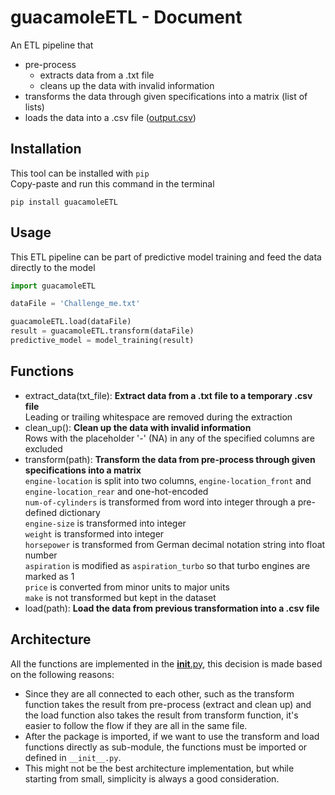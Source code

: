 # guacamoleETL - Document

An ETL pipeline that
* pre-process
  * extracts data from a .txt file
  * cleans up the data with invalid information
* transforms the data through given specifications into a matrix (list of lists)
* loads the data into a .csv file ([output.csv](output.csv))

## Installation
This tool can be installed with `pip`<br>
Copy-paste and run this command in the terminal
```
pip install guacamoleETL
```

## Usage
This ETL pipeline can be part of predictive model training and feed the data directly to the model
```py
import guacamoleETL

dataFile = 'Challenge_me.txt'

guacamoleETL.load(dataFile)
result = guacamoleETL.transform(dataFile)
predictive_model = model_training(result)
```

## Functions
* extract_data(txt_file):
  __Extract data from a .txt file to a temporary .csv file__<br>
  Leading or trailing whitespace are removed during the extraction
* clean_up():
  __Clean up the data with invalid information__<br>
  Rows with the placeholder '-' (NA) in any of the specified columns are excluded
* transform(path):
  __Transform the data from pre-process through given specifications into a matrix__<br>
  `engine-location` is split into two columns, `engine-location_front` and `engine-location_rear` and one-hot-encoded<br>
  `num-of-cylinders` is transformed from word into integer through a pre-defined dictionary<br>
  `engine-size` is transformed into integer<br>
  `weight` is transformed into integer<br>
  `horsepower` is transformed from German decimal notation string into float number<br>
  `aspiration` is modified as `aspiration_turbo` so that turbo engines are marked as 1<br>
  `price` is converted from minor units to major units<br>
  `make` is not transformed but kept in the dataset
* load(path):
  __Load the data from previous transformation into a .csv file__


## Architecture
All the functions are implemented in the [__init__.py](guacamoleETL/__init__.py), this decision is made based on the following reasons:
* Since they are all connected to each other, such as the transform function takes the result from pre-process (extract and clean up) and the load function also takes the result from transform function, it's easier to follow the flow if they are all in the same file.
* After the package is imported, if we want to use the transform and load functions directly as sub-module, the functions must be imported or defined in `__init__.py`.
* This might not be the best architecture implementation, but while starting from small, simplicity is always a good consideration.
